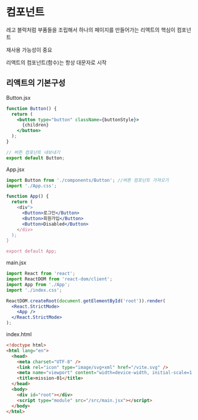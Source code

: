 # 컴포넌트

레고 블럭처럼 부품들을 조립해서 하나의 페이지를 만들어가는 리액트의 핵심이 컴포넌트

재사용 가능성이 중요

리액트의 컴포넌트(함수)는 항상 대문자로 시작

## 리액트의 기본구성

Button.jsx

```jsx
function Button() {
  return (
    <button type="button" className={buttonStyle}>
      {children}
    </button>
  );
}

// 버튼 컴포넌트 내보내기
export default Button;
```

App.jsx

```jsx
import Button from './components/Button'; //버튼 컴포넌트 가져오기
import './App.css';

function App() {
  return (
    <div">
      <Button>로그인</Button>
      <Button>회원가입</Button>
      <Button>Disabled</Button>
    </div>
  );
}

export default App;
```
main.jsx

```jsx
import React from 'react';
import ReactDOM from 'react-dom/client';
import App from './App';
import './index.css';

ReactDOM.createRoot(document.getElementById('root')).render(
  <React.StrictMode>
    <App />
  </React.StrictMode>
);

```

index.html

```html
<!doctype html>
<html lang="en">
  <head>
    <meta charset="UTF-8" />
    <link rel="icon" type="image/svg+xml" href="/vite.svg" />
    <meta name="viewport" content="width=device-width, initial-scale=1.0" />
    <title>mission-01</title>
  </head>
  <body>
    <div id="root"></div>
    <script type="module" src="/src/main.jsx"></script>
  </body>
</html>
```

